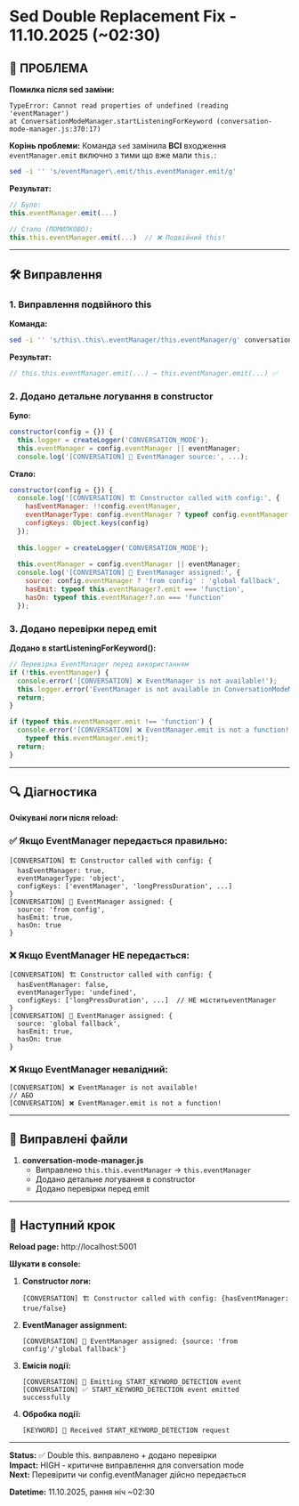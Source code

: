 # Sed Double Replacement Fix - 11.10.2025 (~02:30)

## 🔴 ПРОБЛЕМА

**Помилка після sed заміни:**
```
TypeError: Cannot read properties of undefined (reading 'eventManager')
at ConversationModeManager.startListeningForKeyword (conversation-mode-manager.js:370:17)
```

**Корінь проблеми:**
Команда `sed` замінила **ВСІ** входження `eventManager.emit` включно з тими що вже мали `this.`:

```bash
sed -i '' 's/eventManager\.emit/this.eventManager.emit/g'
```

**Результат:**
```javascript
// Було:
this.eventManager.emit(...)

// Стало (ПОМИЛКОВО):
this.this.eventManager.emit(...)  // ❌ Подвійний this!
```

---

## 🛠️ Виправлення

### 1. Виправлення подвійного this

**Команда:**
```bash
sed -i '' 's/this\.this\.eventManager/this.eventManager/g' conversation-mode-manager.js
```

**Результат:**
```javascript
// this.this.eventManager.emit(...) → this.eventManager.emit(...) ✅
```

### 2. Додано детальне логування в constructor

**Було:**
```javascript
constructor(config = {}) {
  this.logger = createLogger('CONVERSATION_MODE');
  this.eventManager = config.eventManager || eventManager;
  console.log('[CONVERSATION] 🔌 EventManager source:', ...);
```

**Стало:**
```javascript
constructor(config = {}) {
  console.log('[CONVERSATION] 🏗️ Constructor called with config:', {
    hasEventManager: !!config.eventManager,
    eventManagerType: config.eventManager ? typeof config.eventManager : 'undefined',
    configKeys: Object.keys(config)
  });
  
  this.logger = createLogger('CONVERSATION_MODE');
  
  this.eventManager = config.eventManager || eventManager;
  console.log('[CONVERSATION] 🔌 EventManager assigned:', {
    source: config.eventManager ? 'from config' : 'global fallback',
    hasEmit: typeof this.eventManager?.emit === 'function',
    hasOn: typeof this.eventManager?.on === 'function'
  });
```

### 3. Додано перевірки перед emit

**Додано в startListeningForKeyword():**
```javascript
// Перевірка EventManager перед використанням
if (!this.eventManager) {
  console.error('[CONVERSATION] ❌ EventManager is not available!');
  this.logger.error('EventManager is not available in ConversationModeManager');
  return;
}

if (typeof this.eventManager.emit !== 'function') {
  console.error('[CONVERSATION] ❌ EventManager.emit is not a function!', 
    typeof this.eventManager.emit);
  return;
}
```

---

## 🔍 Діагностика

**Очікувані логи після reload:**

### ✅ Якщо EventManager передається правильно:
```
[CONVERSATION] 🏗️ Constructor called with config: {
  hasEventManager: true,
  eventManagerType: 'object',
  configKeys: ['eventManager', 'longPressDuration', ...]
}
[CONVERSATION] 🔌 EventManager assigned: {
  source: 'from config',
  hasEmit: true,
  hasOn: true
}
```

### ❌ Якщо EventManager НЕ передається:
```
[CONVERSATION] 🏗️ Constructor called with config: {
  hasEventManager: false,
  eventManagerType: 'undefined',
  configKeys: ['longPressDuration', ...]  // НЕ міститьeventManager
}
[CONVERSATION] 🔌 EventManager assigned: {
  source: 'global fallback',
  hasEmit: true,
  hasOn: true
}
```

### ❌ Якщо EventManager невалідний:
```
[CONVERSATION] ❌ EventManager is not available!
// АБО
[CONVERSATION] ❌ EventManager.emit is not a function!
```

---

## 📝 Виправлені файли

1. **conversation-mode-manager.js**
   - Виправлено `this.this.eventManager` → `this.eventManager`
   - Додано детальне логування в constructor
   - Додано перевірки перед emit

---

## 🚀 Наступний крок

**Reload page:** http://localhost:5001

**Шукати в console:**

1. **Constructor логи:**
   ```
   [CONVERSATION] 🏗️ Constructor called with config: {hasEventManager: true/false}
   ```
   
2. **EventManager assignment:**
   ```
   [CONVERSATION] 🔌 EventManager assigned: {source: 'from config'/'global fallback'}
   ```

3. **Емісія події:**
   ```
   [CONVERSATION] 📡 Emitting START_KEYWORD_DETECTION event
   [CONVERSATION] ✅ START_KEYWORD_DETECTION event emitted successfully
   ```

4. **Обробка події:**
   ```
   [KEYWORD] 📨 Received START_KEYWORD_DETECTION request
   ```

---

**Status:** ✅ Double this. виправлено + додано перевірки  
**Impact:** HIGH - критичне виправлення для conversation mode  
**Next:** Перевірити чи config.eventManager дійсно передається

**Datetime:** 11.10.2025, рання ніч ~02:30

